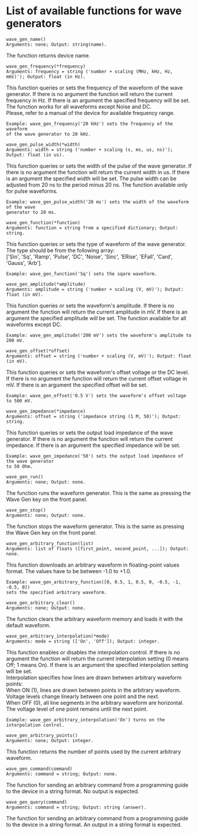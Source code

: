 # List of available functions for wave generators
```python3
wave_gen_name()
Arguments: none; Output: string(name).
```
The function returns device name.
```python3
wave_gen_frequency(*frequency)
Arguments: frequency = string ('number + scaling (MHz, kHz, Hz, mHz)'); Output: float (in Hz).
```
This function queries or sets the frequency of the waveform of the wave generator. If there is no argument the function will return the current frequency in Hz. If there is an argument the specified frequency will be set. The function works for all waveforms except Noise and DC.<br/>
Please, refer to a manual of the device for available frequency range.<br/>
```python3
Example: wave_gen_frequency('20 kHz') sets the frequency of the waveform
of the wave generator to 20 kHz.
```
```python3
wave_gen_pulse_width(*width)
Arguments: width = string ('number + scaling (s, ms, us, ns)'); Output: float (in us).
```
This function queries or sets the width of the pulse of the wave generator. If there is no argument the function will return the current width in us. If there is an argument the specified width will be set. The pulse width can be adjusted from 20 ns to the period minus 20 ns. The function available only for pulse waveforms.<br/>
```python3
Example: wave_gen_pulse_width('20 ms') sets the width of the waveform of the wave
generator to 20 ms.
```
```python3
wave_gen_function(*function)
Arguments: function = string from a specified dictionary; Output: string.
```
This function queries or sets the type of waveform of the wave generator. The type should be from the following array:<br/>
['Sin', 'Sq', 'Ramp', 'Pulse', 'DC', 'Noise', 'Sinc', 'ERise', 'EFall', 'Card', 'Gauss', 'Arb'].<br/>
```python3
Example: wave_gen_function('Sq') sets the sqare waveform.
```
```python3
wave_gen_amplitude(*amplitude)
Arguments: amplitude = string ('number + scaling (V, mV)'); Output: float (in mV).
```
This function queries or sets the waveform's amplitude. If there is no argument the function will return the current amplitude in mV. If there is an argument the specified amplitude will be set. The function available for all waveforms except DC.<br/>
```python3
Example: wave_gen_amplitude('200 mV') sets the waveform's amplitude to 200 mV.
```
```python3
wave_gen_offset(*offset)
Arguments: offset = string ('number + scaling (V, mV)'); Output: float (in mV).
```
This function queries or sets the waveform's offset voltage or the DC level. If there is no argument the function will return the current offset voltage in mV. If there is an argument the specified offset will be set.<br/>
```python3
Example: wave_gen_offset('0.5 V') sets the waveform's offset voltage to 500 mV.
```
```python3
wave_gen_impedance(*impedance)
Arguments: offset = string ('impedance string (1 M, 50)'); Output: string.
```
This function queries or sets the output load impedance of the wave generator. If there is no argument the function will return the current impedance. If there is an argument the specified impedance will be set.<br/>
```python3
Example: wave_gen_impedance('50') sets the output load impedance of the wave generator
to 50 Ohm.
```
```python3
wave_gen_run()
Arguments: none; Output: none.
```
The function runs the waveform generator. This is the same as pressing the Wave Gen key on the front panel.
```python3
wave_gen_stop()
Arguments: none; Output: none.
```
The function stops the waveform generator. This is the same as pressing the Wave Gen key on the front panel.
```python3
wave_gen_arbitrary_function(list)
Arguments: list of floats ([first_point, second_point, ...]); Output: none.
```
This function downloads an arbitrary waveform in floating-point values format. The values have to be between -1.0 to +1.0.<br/>
```python3
Example: wave_gen_arbitrary_function([0, 0.5, 1, 0.5, 0, -0.5, -1, -0.5, 0])
sets the specified arbitrary waveform.
```
```python3
wave_gen_arbitrary_clear()
Arguments: none; Output: none.
```
The function clears the arbitrary waveform memory and loads it with the default waveform.
```python3
wave_gen_arbitrary_interpolation(*mode)
Arguments: mode = string (['On', 'Off']); Output: integer.
```
This function enables or disables the interpolation control. If there is no argument the function will return the current interpolation setting (0 means Off; 1 means On). If there is an argument the specified interpolation setting will be set.<br/>
Interpolation specifies how lines are drawn between arbitrary waveform points:<br/>
When ON (1), lines are drawn between points in the arbitrary waveform. Voltage levels change linearly between one point and the next.<br/>
When OFF (0), all line segments in the arbitrary waveform are horizontal. The voltage level of one point remains until the next point.<br/>
```python3
Example: wave_gen_arbitrary_interpolation('On') turns on the interpolation control.
```
```python3
wave_gen_arbitrary_points()
Arguments: none; Output: integer.
```
This function returns the number of points used by the current arbitrary waveform.
```python3
wave_gen_command(command)
Arguments: command = string; Output: none.
```
The function for sending an arbitrary command from a programming guide to the device in a string format. No output is expected.<br/>
```python3
wave_gen_query(command)
Arguments: command = string; Output: string (answer).
```
The function for sending an arbitrary command from a programming guide to the device in a string format. An output in a string format is expected.<br/>
